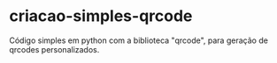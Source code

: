 # criacao-simples-qrcode
 Código simples em python com a biblioteca "qrcode", para geração de qrcodes personalizados.

